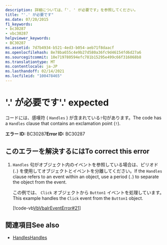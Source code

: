 ```yaml
---
description: 詳細については、「'. ' が必要です」を参照してください。
title: "'.' が必要です"
ms.date: 07/20/2015
f1_keywords:
- bc30287
- vbc30287
helpviewer_keywords:
- BC30287
ms.assetid: 7d7b4934-b521-4ed3-b054-aeb71f8daacf
ms.openlocfilehash: 8e78ba655c4e9b27d580a36fc9d46154fd6d27a6
ms.sourcegitcommit: 10e719780594efc781b15295e499c66f316068b8
ms.translationtype: MT
ms.contentlocale: ja-JP
ms.lasthandoff: 02/14/2021
ms.locfileid: "100478465"
---
```

# <a name="-expected"></a><span data-ttu-id="f4924-103">'.' が必要です</span><span class="sxs-lookup"><span data-stu-id="f4924-103">'.' expected</span></span>

<span data-ttu-id="f4924-104">コードには、感嘆符 ( `Handles` ) が含まれている`!`句があります。</span><span class="sxs-lookup"><span data-stu-id="f4924-104">The code has a `Handles` clause that contains an exclamation point (`!`).</span></span>  
  
 <span data-ttu-id="f4924-105">**エラー ID:** BC30287</span><span class="sxs-lookup"><span data-stu-id="f4924-105">**Error ID:** BC30287</span></span>  
  
## <a name="to-correct-this-error"></a><span data-ttu-id="f4924-106">このエラーを解決するには</span><span class="sxs-lookup"><span data-stu-id="f4924-106">To correct this error</span></span>  
  
1. <span data-ttu-id="f4924-107">`Handles` 句がオブジェクト内のイベントを参照している場合は、ピリオド (`.`) を使用してオブジェクトとイベントを分離してください。</span><span class="sxs-lookup"><span data-stu-id="f4924-107">If the `Handles` clause refers to an event within an object, use a period (`.`) to separate the object from the event.</span></span>  
  
     <span data-ttu-id="f4924-108">この例では、 `Click` オブジェクトから `Button1` イベントを処理しています。</span><span class="sxs-lookup"><span data-stu-id="f4924-108">This example handles the `Click` event from the `Button1` object.</span></span>  
  
     [!code-vb[VbVbalrEventError#21](~/samples/snippets/visualbasic/VS_Snippets_VBCSharp/VbVbalrEventError/VB/VbVbalrEventError.vb#21)]  
  
## <a name="see-also"></a><span data-ttu-id="f4924-109">関連項目</span><span class="sxs-lookup"><span data-stu-id="f4924-109">See also</span></span>

- [<span data-ttu-id="f4924-110">Handles</span><span class="sxs-lookup"><span data-stu-id="f4924-110">Handles</span></span>](../language-reference/statements/handles-clause.md)
